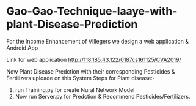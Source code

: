 # Gao-Gao-Technique-laaye-with-plant-Disease-Prediction

For the Income Enhancement of VIllegers we design a web application & Android App 

Link for web application http://118.185.43.122/0187cs161125/CVA2019/

Now Plant Disease Predction with their corresponding Pesticides & Fertilizers uploade on this System
Steps for Plant disease:-
  1. run Training.py for create Nural Network Model
  2. Now run Server.py for Predction & Recommend Pesticides/Fertilizers.
